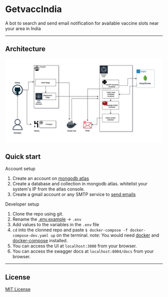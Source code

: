 # GetvaccIndia

A bot to search and send email notification for available vaccine slots near your area in India

---

## Architecture
![arch](./docs/arch.jpg)

## Quick start

Account setup

1. Create an account on [mongodb atlas](https://www.mongodb.com/cloud/atlas)
3. Create a database and collection in mongodb atlas. whitelist your system's IP from the atlas console.
2. Create a gmail account or any SMTP service to [send emails](https://kb.synology.com/en-global/SRM/tutorial/How_to_use_Gmail_SMTP_server_to_send_emails_for_SRM)

Developer setup

1. Clone the repo using git.
2. Rename the [.env.example](backend/app/.env.example) -> `.env`
3. Add values to the variables in the `.env` file
4. `cd` into the clonned repo and paste ```$ docker-compose -f docker-compose-dev.yaml up``` on the terminal.
*note*: You would need [docker](https://docs.docker.com/get-docker/) and [docker-compose](https://docs.docker.com/compose/install/) installed.
5. You can access the UI at `localhost:3000` from your browser.
6. You can access the swagger docs at `localhost:8004/docs` from your browser.

---

## License
[MIT License](LICENSE)
